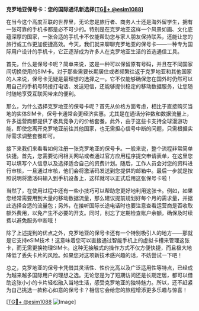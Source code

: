 **克罗地亚保号卡：您的国际通讯新选择[[TG💪+ @esim1088](https://t.me/s/esim1088)]**

在当今这个高度互联的世界里，无论您是旅行者、商务人士还是海外留学生，拥有一张可靠的手机卡都是必不可少的。特别是在克罗地亚这样一个风景如画、文化底蕴深厚的国家，一张合适的手机卡不仅能帮助您与家人朋友保持联系，还能让您的旅行或工作更加便捷高效。今天，我们就来聊聊克罗地亚的保号卡——一种专为国际用户设计的手机卡，它正逐渐成为许多人在克罗地亚生活的首选通信工具。

首先，什么是保号卡呢？简单来说，这是一种可以保留原有号码，并且在不同国家间切换使用的SIM卡。对于那些需要长期居住或者频繁往返于克罗地亚和其他国家的人来说，保号卡无疑是最理想的选择之一。它不仅能够确保您在国外时仍然可以用自己的手机号码接打电话、发送短信，还能够提供稳定的移动数据服务，让您随时随地享受互联网带来的便利。

那么，为什么选择克罗地亚的保号卡呢？首先从价格方面考虑，相比于直接购买当地的实体SIM卡，保号卡通常会更经济实惠。尤其是在通话分钟数和数据流量上，许多运营商都提供了极具竞争力的价格套餐。此外，由于这些卡支持全球漫游功能，即使您离开克罗地亚前往其他国家，也无需担心信号中断的问题，只需根据实际需求调整套餐即可。

接下来我们来看看如何注册一张克罗地亚的保号卡。一般来说，整个流程非常简单快捷。首先，您需要访问相关网站或者通过官方应用程序提交申请表单，在这里您可以填写个人信息以及选择适合自己的资费计划。随后，工作人员会对您的资料进行审核，一旦通过审核，他们会将激活码发送到您提供的邮箱中。最后一步就是按照说明将激活码输入到手机设备上，这样就可以正式启用这张保号卡啦！

当然了，在使用过程中还有一些小技巧可以帮助您更好地利用这张卡。例如，如果您经常需要用到大量的移动数据流量，那么建议提前规划好每个月的需求量，并据此选择合适的流量包；另外，在接听国际长途电话时也要注意查看运营商是否收取额外费用，以免产生不必要的开支。同时，别忘了定期检查账户余额，确保及时续费以避免服务中断哦！

除了上述提到的优点之外，克罗地亚的保号卡还有一个特别吸引人的地方——那就是它支持eSIM技术！这意味着您可以直接通过智能手机上的虚拟卡槽来管理这张卡，而无需更换物理SIM卡。这种无接触式的操作方式不仅方便快捷，而且极大地降低了丢失卡片的风险。如果您对这项新技术感兴趣的话，不妨尝试一下吧！

总之，克罗地亚的保号卡凭借其灵活性、性价比高以及广泛适用性等特点，已经成为越来越多国际用户的理想之选。无论您是为了短期访问还是长期定居，都可以借助这张小小的卡片轻松融入当地生活，感受克罗地亚的独特魅力。所以，还不赶紧为自己挑选一款称心如意的保号卡？相信它会给您的旅程增添更多乐趣与惊喜！

[[TG💪+ @esim1088](https://t.me/s/esim1088) ![Image](https://i.postimg.cc/4NQfJmqS/Snipaste-2025-05-13-00-14-12.png)]